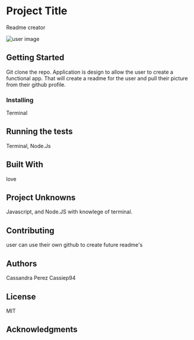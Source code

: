 # Project Title

 Readme creator

 
 ![user image](https://avatars2.githubusercontent.com/u/61763353?v=4)

## Getting Started

Git clone the repo.
Application is design to allow the user to create a functional app. That will create a readme for the user and pull their picture from their github profile.

### Installing

Terminal


## Running the tests

Terminal, Node.Js


## Built With
love

## Project Unknowns

Javascript, and Node.JS with knowlege of terminal.

## Contributing

user can use their own github to create future readme's

## Authors

Cassandra Perez
Cassiep94

## License

MIT


## Acknowledgments



 
